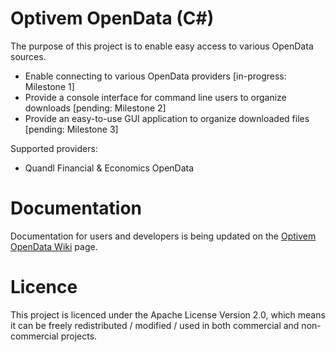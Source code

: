 # Optivem OpenData (C#)

The purpose of this project is to enable easy access to various OpenData sources.
* Enable connecting to various OpenData providers [in-progress: Milestone 1]
* Provide a console interface for command line users to organize downloads [pending: Milestone 2]
* Provide an easy-to-use GUI application to organize downloaded files [pending: Milestone 3]

Supported providers:
* Quandl Financial & Economics OpenData

# Documentation
Documentation for users and developers is being updated on the [Optivem OpenData Wiki](../../wiki) page.

# Licence

This project is licenced under the Apache License Version 2.0, which means it can be freely redistributed / modified / used in both commercial and non-commercial projects.
